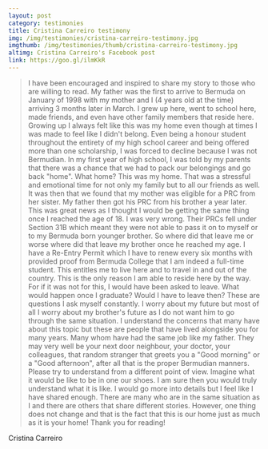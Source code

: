 ```yaml
---
layout: post
category: testimonies
title: Cristina Carreiro testimony
img: /img/testimonies/cristina-carreiro-testimony.jpg
imgthumb: /img/testimonies/thumb/cristina-carreiro-testimony.jpg
altimg: Cristina Carreiro's Facebook post
link: https://goo.gl/ilmKkR
---
```

<blockquote class="blockquote-style lead">
I have been encouraged and inspired to share my story to those who are willing to read. My father was the first to arrive to Bermuda on January of 1998 with my mother and I (4 years old at the time) arriving 3 months later in March. I grew up here, went to school here, made friends, and even have other family members that reside here. Growing up I always felt like this was my home even though at times I was made to feel like I didn't belong. Even being a honour student throughout the entirety of my high school career and being offered more than one scholarship, I was forced to decline because I was not Bermudian.
In my first year of high school, I was told by my parents that there was a chance that we had to pack our belongings and go back "home". What home? This was my home. That was a stressful and emotional time for not only my family but to all our friends as well.
It was then that we found that my mother was eligible for a PRC from her sister. My father then got his PRC from his brother a year later. This was great news as I thought I would be getting the same thing once I reached the age of 18. I was very wrong. Their PRCs fell under Section 31B which meant they were not able to pass it on to myself or to my Bermuda born younger brother. So where did that leave me or worse where did that leave my brother once he reached my age.
I have a Re-Entry Permit which I have to renew every six months with provided proof from Bermuda College that I am indeed a full-time student. This entitles me to live here and to travel in and out of the country. This is the only reason I am able to reside here by the way. For if it was not for this, I would have been asked to leave. What would happen once I graduate? Would I have to leave then? These are questions I ask myself constantly. I worry about my future but most of all I worry about my brother's future as I do not want him to go through the same situation.
I understand the concerns that many have about this topic but these are people that have lived alongside you for many years. Many whom have had the same job like my father. They may very well be your next door neighbour, your doctor, your colleagues, that random stranger that greets you a "Good morning" or a "Good afternoon", after all that is the proper Bermudian manners. Please try to understand from a different point of view. Imagine what it would be like to be in one our shoes. I am sure then you would truly understand what it is like.
I would go more into details but I feel like I have shared enough. There are many who are in the same situation as I and there are others that share different stories. However, one thing does not change and that is the fact that this is our home just as much as it is your home!
Thank you for reading!
</blockquote>

Cristina Carreiro